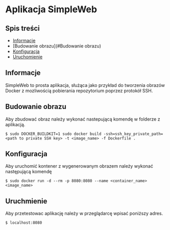 # Aplikacja SimpleWeb

## Spis treści
* [Informacje](#Informacje)
* [Budowanie obrazu](#Budowanie obrazu)
* [Konfiguracja](#Konfiguracja)
* [Uruchomienie](#Uruchomienie)

## Informacje
SimpleWeb to prosta aplikacja, służąca jako przykład do tworzenia obrazów Docker z mozliwością pobierania repozytorium poprzez protokół SSH. 

## Budowanie obrazu
Aby zbudować obraz należy wykonać nastepującą komendę w folderze z aplikacją.

```
$ sudo DOCKER_BUILDKIT=1 sudo docker build -ssh=ssh_key_private_path=<path to private SSH key> -t <image_name> -f Dockerfile .
```

## Konfiguracja
Aby uruchomić kontener z wygenerowanym obrazem należy wykonać następującą komendę

```
$ sudo docker run -d --rm -p 8080:8080 --name <container_name> <image_name>

```

## Uruchmienie
Aby przetestowac aplikację należy w przeglądarcę wpisać poniższy adres.

```
$ localhost:8080
```


